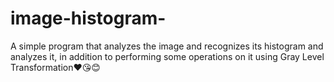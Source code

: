# image-histogram-
A simple program that analyzes the image and recognizes its histogram and analyzes it, in addition to performing some operations on it using Gray Level Transformation❤️😘😊
